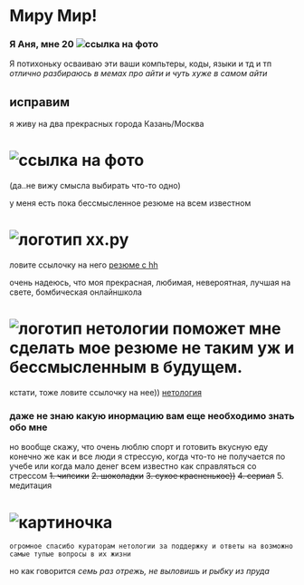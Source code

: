 # Миру Мир!
### Я Аня, мне 20 ![ссылка на фото](blob:https://web.telegram.org/7fa60e64-513e-450c-a6d4-1db4fe813331)

Я потихоньку осваиваю эти ваши компьтеры, коды, языки и тд и тп
*отлично разбираюсь в мемах про айти и чуть хуже в самом айти*
## исправим

я живу на два прекрасных города Казань/Москва 
# ![cсылка на фото](blob:https://web.telegram.org/70052fbd-d024-469e-a709-0b50a8f3a86c)
(да..не вижу смысла выбирать что-то одно)

у меня есть пока бессмысленное резюме на всем известном 
# ![логотип хх.ру](https://kazan.hh.ru/?hhtmFrom=resume)
ловите ссылочку на него [резюме с hh](https://kazan.hh.ru/resume/f1b33a5dff0b6a4e510039ed1f793055477079)

очень надеюсь, что моя прекрасная, любимая, невероятная, лучшая на свете, бомбическая онлайншкола 
# ![логотип нетологии](https://netology.ru/) поможет мне сделать мое резюме не таким уж и бессмысленным в будущем.
кстати, тоже ловите ссылочку на нее)) [нетология](https://netology.ru/)

### даже не знаю какую инормацию вам еще необходимо знать обо мне

но вообще скажу, что очень люблю спорт и готовить вкусную еду
конечно же как и все люди я стрессую, когда что-то не получается по учебе или когда мало денег
всем известно как справляться со стрессом
~~1. чипсики~~
~~2. шоколадки~~
~~3. сухое красненькое))~~
~~4. сериал~~
5. медитация

# ![картиночка](https://sun9-42.userapi.com/impg/094ZtKXIETyH-u2HGVO_ylk0TNU6MOZRe_ihVw/XojSNIFYHrA.jpg?size=892x809&quality=96&sign=1b9d88efc1f9eda038ee0cc9c1f7b4b9&type=album)
```огромное спасибо кураторам нетологии за поддержку и ответы на возможно самые тупые вопросы в их жизни```

но как говорится _семь раз отрежь, не выловишь и рыбку из пруда_
 